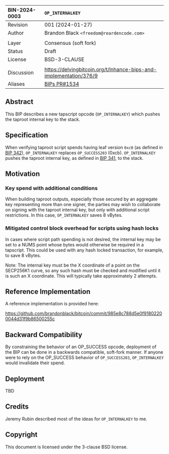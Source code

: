 | BIN-2024-0003 | `OP_INTERNALKEY`
| :------------ | :-------
| Revision      | 001 (2024-01-27)
| Author        | Brandon Black `<freedom@reardencode.com>`
| |
| Layer         | Consensus (soft fork)
| Status        | Draft
| License       | BSD-3-CLAUSE
| |
| Discussion    | https://delvingbitcoin.org/t/lnhance-bips-and-implementation/376/9
| Aliases       | [BIPs PR#1534](https://github.com/bitcoin/bips/pull/1534)

## Abstract

This BIP describes a new tapscript opcode (`OP_INTERNALKEY`) which
pushes the taproot internal key to the stack.

## Specification

When verifying taproot script spends having leaf version `0xc0` (as defined in
[BIP 342]), `OP_INTERNALKEY` replaces `OP_SUCCESS203` (0xcb). `OP_INTERNALKEY`
pushes the taproot internal key, as defined in [BIP 341], to the stack.

## Motivation

### Key spend with additional conditions

When building taproot outputs, especially those secured by an aggregate key
representing more than one signer, the parties may wish to collaborate on
signing with the taproot internal key, but only with additional script
restrictions. In this case, `OP_INTERNALKEY` saves 8 vBytes.

### Mitigated control block overhead for scripts using hash locks

In cases where script path spending is not desired, the internal key may be set
to a NUMS point whose bytes would otherwise be required in a tapscript. This
could be used with any hash locked transaction, for example, to save 8 vBytes.

Note: The internal key must be the X coordinate of a point on the SECP256K1
curve, so any such hash must be checked and modified until it is such an X
coordinate. This will typically take approximately 2 attempts.

## Reference Implementation

A reference implementation is provided here:

https://github.com/brandonblack/bitcoin/commit/985e8c788d5e0f91802200044d31f9b86500255c

## Backward Compatibility

By constraining the behavior of an OP_SUCCESS opcode, deployment of the BIP
can be done in a backwards compatible, soft-fork manner. If anyone were to
rely on the OP_SUCCESS behavior of `OP_SUCCESS203`, `OP_INTERNALKEY` would
invalidate their spend.

## Deployment

TBD

## Credits

Jeremy Rubin described most of the ideas for `OP_INTERNALKEY` to me.

## Copyright

This document is licensed under the 3-clause BSD license.

[BIP 341]: https://github.com/bitcoin/bips/blob/master/bip-0341.mediawiki

[BIP 342]: https://github.com/bitcoin/bips/blob/master/bip-0342.mediawiki
